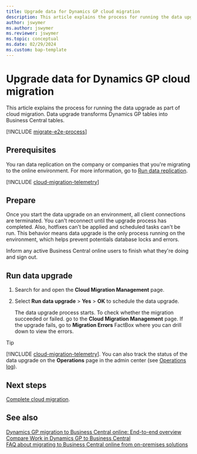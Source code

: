 ```yaml
---
title: Upgrade data for Dynamics GP cloud migration
description: This article explains the process for running the data upgrade as part of Dynamics GP cloud migration. 
author: jswymer
ms.author: jswymer
ms.reviewer: jswymer
ms.topic: conceptual 
ms.date: 02/29/2024
ms.custom: bap-template 
---
```

# Upgrade data for Dynamics GP cloud migration

This article explains the process for running the data upgrade as part of cloud migration. Data upgrade transforms Dynamics GP tables into Business Central tables.

[!INCLUDE [migrate-e2e-process](../developer/includes/migrate-e2e-process-gp.md)]

## Prerequisites

You ran data replication on the company or companies that you're migrating to the online environment. For more information, go to [Run data replication](migrate-data-replication-run.md).

[!INCLUDE [cloud-migration-telemetry](../includes/bc-cloud-migrate-replicate-all-before-upgrade.md)]

## Prepare

Once you start the data upgrade on an environment, all client connections are terminated. You can't reconnect until the upgrade process has completed. Also, hotfixes can't be applied and scheduled tasks can't be run. This behavior means data upgrade is the only process running on the environment, which helps prevent potentials database locks and errors.

Inform any active Business Central online users to finish what they're doing and sign out.

## Run data upgrade

1. Search for and open the **Cloud Migration Management** page.
2. Select **Run data upgrade** > **Yes** > **OK** to schedule the data upgrade.

   The data upgrade process starts. To check whether the migration succeeded or failed. go to the **Cloud Migration Management** page. If the upgrade fails, go to **Migration Errors** FactBox where you can drill down to view the errors.

> [!TIP]
> [!INCLUDE [cloud-migration-telemetry](../developer/includes/cloud-migration-telemetry.md)]. You can also track the status of the data upgrade on the **Operations** page in the admin center (see [Operations log](tenant-admin-center-environments.md#opslog)).

## Next steps

[Complete cloud migration](migration-finish-gp.md).  

## See also

[Dynamics GP migration to Business Central online: End-to-end overview](migrate-gp-overview.md)  
[Compare Work in Dynamics GP to Business Central](migrate-dynamics-gp-videos.md)  
[FAQ about migrating to Business Central online from on-premises solutions](faq-migrate-data.md)  
